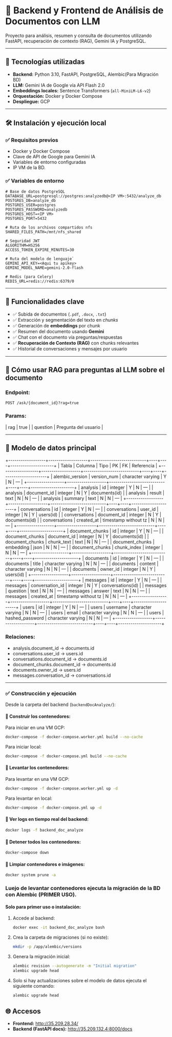 
# 📄 Backend y Frontend de Análisis de Documentos con LLM

Proyecto para análisis, resumen y consulta de documentos utilizando FastAPI, recuperación de contexto (RAG), Gemini IA y PostgreSQL.

---

## 🚀 Tecnologías utilizadas

- **Backend:** Python 3.10, FastAPI, PostgreSQL, Alembic(Para Migración BD)
- **LLM:** Gemini IA de Google vía API Flash 2.0
- **Embeddings locales:** Sentence Transformers (`all-MiniLM-L6-v2`)
- **Orquestación:** Docker y Docker Compose
- **Despliegue:** GCP

---

## 🛠️ Instalación y ejecución local

### ✅ Requisitos previos

- Docker y Docker Compose
- Clave de API de Google para Gemini IA
- Variables de entorno configuradas
- IP VM de la BD.

### ✅ Variables de entorno

```env
# Base de datos PostgreSQL 
DATABASE_URL=postgresql://postgres:analyzedb@<IP VM>:5432/analyze_db
POSTGRES_DB=analyze_db
POSTGRES_USER=postgres
POSTGRES_PASSWORD=analyzedb
POSTGRES_HOST=<IP VM>
POSTGRES_PORT=5432

# Ruta de los archivos compartidos nfs
SHARED_FILES_PATH=/mnt/nfs_shared

# Seguridad JWT
ALGORITHM=HS256
ACCESS_TOKEN_EXPIRE_MINUTES=30

# Ruta del modelo de lenguaje`
GEMINI_API_KEY=<Aqui tu apikey>
GEMINI_MODEL_NAME=gemini-2.0-flash

# Redis (para Celery)
REDIS_URL=redis://redis:6379/0
```

---

## 🧠 Funcionalidades clave

- ✅ Subida de documentos (`.pdf`, `.docx`, `.txt`)
- ✅ Extracción y segmentación del texto en *chunks*
- ✅ Generación de **embeddings** por chunk
- ✅ Resumen del documento usando **Gemini**
- ✅ Chat con el documento vía preguntas/respuestas
- ✅ **Recuperación de Contexto (RAG)** con chunks relevantes
- ✅ Historial de conversaciones y mensajes por usuario

---

## 📌 Cómo usar RAG para preguntas al LLM sobre el documento

### Endpoint:
`POST /ask/{document_id}?rag=true`

### Params:

| rag       | true                 |
| question  | Pregunta del usuario |

---

## 🧱 Modelo de datos principal

+------------------+-------------------+---------------------------+----+----+---------------------+
| Tabla            | Columna           | Tipo                      | PK | FK | Referencia          |
+------------------+-------------------+---------------------------+----+----+---------------------+
| alembic_version  | version_num       | character varying         | Y  | N  | —                   |
+------------------+-------------------+---------------------------+----+----+---------------------+
| analysis         | id                | integer                   | Y  | N  | —                   |
| analysis         | document_id       | integer                   | N  | Y  | documents(id)       |
| analysis         | result            | text                      | N  | N  | —                   |
| analysis         | summary           | text                      | N  | N  | —                   |
+------------------+-------------------+---------------------------+----+----+---------------------+
| conversations    | id                | integer                   | Y  | N  | —                   |
| conversations    | user_id           | integer                   | N  | Y  | users(id)           |
| conversations    | document_id       | integer                   | N  | Y  | documents(id)       |
| conversations    | created_at        | timestamp without tz      | N  | N  | —                   |
+------------------+-------------------+---------------------------+----+----+---------------------+
| document_chunks  | id                | integer                   | Y  | N  | —                   |
| document_chunks  | document_id       | integer                   | N  | Y  | documents(id)       |
| document_chunks  | chunk_text        | text                      | N  | N  | —                   |
| document_chunks  | embedding         | json                      | N  | N  | —                   |
| document_chunks  | chunk_index       | integer                   | N  | N  | —                   |
+------------------+-------------------+---------------------------+----+----+---------------------+
| documents        | id                | integer                   | Y  | N  | —                   |
| documents        | title             | character varying         | N  | N  | —                   |
| documents        | content           | character varying         | N  | N  | —                   |
| documents        | owner_id          | integer                   | N  | Y  | users(id)           |
+------------------+-------------------+---------------------------+----+----+---------------------+
| messages         | id                | integer                   | Y  | N  | —                   |
| messages         | conversation_id   | integer                   | N  | Y  | conversations(id)   |
| messages         | question          | text                      | N  | N  | —                   |
| messages         | answer            | text                      | N  | N  | —                   |
| messages         | created_at        | timestamp without tz      | N  | N  | —                   |
+------------------+-------------------+---------------------------+----+----+---------------------+
| users            | id                | integer                   | Y  | N  | —                   |
| users            | username          | character varying         | N  | N  | —                   |
| users            | email             | character varying         | N  | N  | —                   |
| users            | hashed_password   | character varying         | N  | N  | —                   |
+------------------+-------------------+---------------------------+----+----+---------------------+


### Relaciones:
- analysis.document_id        → documents.id
- conversations.user_id       → users.id
- conversations.document_id   → documents.id
- document_chunks.document_id → documents.id
- documents.owner_id          → users.id
- messages.conversation_id    → conversations.id

---

### ✅ Construcción y ejecución

Desde la carpeta del backend (`backendDocAnalyze/`):

#### 🔹 Construir los contenedores:

Para iniciar en una VM GCP: 

```bash
docker-compose -f docker-compose.worker.yml build --no-cache
```
Para iniciar local:

```bash
docker-compose -f docker-compose.yml build --no-cache
```

#### 🔹 Levantar los contenedores:

Para levantar en una VM GCP:

```bash
docker-compose -f docker-compose.worker.yml up -d
```

Para levantar en local:

```bash
docker-compose -f docker-compose.yml up -d
```

#### 🔹 Ver logs en tiempo real del backend:
```bash
docker logs -f backend_doc_analyze
```

#### 🔹 Detener todos los contenedores:
```bash
docker-compose down
```

#### 🔹 Limpiar contenedores e imágenes:
```bash
docker system prune -a
```


### Luejo de levantar contenedores ejecuta la migración de la BD con Alembic (PRIMER USO).

#### Solo para primer uso o instalación:

1. Accede al backend:
    ```bash
    docker exec -it backend_doc_analyze bash
    ```

2. Crea la carpeta de migraciones (si no existe):
    ```bash
    mkdir -p /app/alembic/versions
    ```

3. Genera la migración inicial:
    ```bash
    alembic revision --autogenerate -m "Initial migration"
    alembic upgrade head
    ```
4. Solo si hay actualizaciones sobre el modelo de datos ejecuta el siguiente comando:
    ```bash
    alembic upgrade head
    ```

## 🌐 Accesos

- **Frontend:** http://35.209.28.34/
- **Backend (FastAPI docs):** http://35.209.132.4:8000/docs